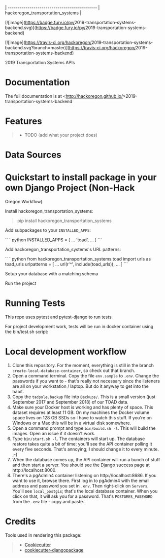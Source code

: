 |
--------------------------------------------- |
hackoregon_transportation_systems |

[![image](<https://badge.fury.io/py/>2019-transportation-systems-backend.svg)](<https://badge.fury.io/py/>2019-transportation-systems-backend)

[![image](<https://travis-ci.org/hackoregon/>2019-transportation-systems-backend.svg?branch=master)](<https://travis-ci.org/hackoregon/>2019-transportation-systems-backend)

2019 Transportation Systems APIs

# Documentation

The full documentation is at <<http://hackoregon.github.io/>>2019-transportation-systems-backend

# Features

> -   TODO (add what your project does)

# Data Sources

# Quickstart to install package in your own Django Project (Non-Hack
Oregon Workflow)

Install hackoregon_transportation_systems:

> pip install hackoregon_transportation_systems

Add subpackages to your `INSTALLED_APPS`:

`` ` python INSTALLED_APPS = (     ...     'toad',     ... ) ```

Add hackoregon_transportation_systems's URL patterns:

`` ` python from hackoregon_transportation_systems.toad import urls as toad_urls   urlpatterns = [     ...     url(r'^', include(toad_urls)),     ... ] ```

Setup your database with a matching schema

Run the project

# Running Tests

This repo uses pytest and pytest-django to run tests.

For project development work, tests will be run in docker container
using the bin/test.sh script:

# Local development workflow
1. Clone this repository. For the moment, everything is still in the
branch `create-local-database-container`, so check out that branch.
2. Open a command terminal. Copy the file `env.sample` to `.env`.
Change the passwords if you want to - that's really not necessary
since the listeners are all on your workstation / laptop. But do
it anyway to get into the habit.
3. Copy the `tadpole.backup` file into `Backups/`. This is a small
version (just September 2017 and September 2018) of our TOAD data.
4. Make sure your Docker host is working and has plenty of space.
This dataset requires at least 11 GB. On my machines the Docker
volume space lives on 128 GB SSDs so I have to watch this stuff.
If you're on Windows or a Mac this will be in a virtual disk somewhere.
5. Open a command prompt and type `bin/build.sh -l`. This will build
the images. Open an issue if it doesn't work.
6. Type `bin/start.sh -l`. The containers will start up. The database
restore takes quite a bit of time; you'll see the API container polling
it every five seconds. That's annoying; I should change it to every
minute. ;-)
7. When the database comes up, the API container will run a bunch of
stuff and then start a server. You should see the Django success page
at http://localhost:8000.
8. There's a pgAdmin4 container listening on http://localhost:8686.
If you want to use it, browse there. First log in to pgAdmin4 with
the email address and password you set in `.env`. Then right-click
on `Servers`. You'll see `local_postgis`; that's the local database
container. When you click on that, it will ask you for a password.
That's `POSTGRES_PASSWORD` from the `.env` file - copy and paste.

# Credits

Tools used in rendering this package:

> -   [Cookiecutter](<https://github.com/audreyr/cookiecutter>)
> -   [cookiecutter-djangopackage](<https://github.com/pydanny/cookiecutter-djangopackage>)
